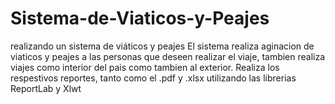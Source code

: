 # Sistema-de-Viaticos-y-Peajes
realizando un sistema de viáticos y peajes
El sistema realiza aginacion de viaticos y peajes a las personas que deseen realizar el viaje, tambien realiza viajes como interior del pais como tambien al exterior. 
Realiza los respestivos reportes, tanto como el .pdf y .xlsx utilizando las librerias ReportLab y Xlwt

